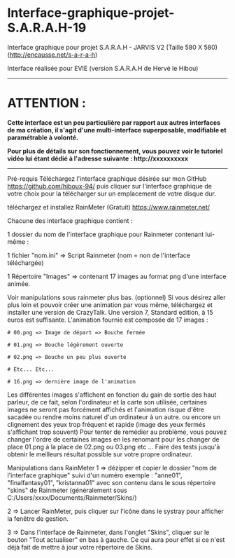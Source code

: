# Interface-graphique-projet-S.A.R.A.H-19
Interface graphique pour projet S.A.R.A.H - JARVIS V2 (Taille 580 X 580)
(http://encausse.net/s-a-r-a-h)

Interface réalisée pour EVIE (version S.A.R.A.H de Hervé le Hibou)

------------------------------------------------------------------
# ATTENTION :
<b>Cette interface est un peu particulière par rapport aux autres interfaces de ma création, il s'agit d'une multi-interface superposable, modifiable et paramétrable à volonté.
<p>Pour plus de détails sur son fonctionnement, vous pouvez voir le tutoriel vidéo lui étant dédié à l'adresse suivante : http://xxxxxxxxxx</b></p>

------------------------------------------------------------------

Pré-requis
Téléchargez l'interface graphique désirée sur mon GitHub https://github.com/hiboux-94/ puis cliquer sur l'interface graphique de votre choix pour la télécharger sur un emplacement de votre disque dur.

téléchargez et installez RainMeter (Gratuit)
https://www.rainmeter.net/

Chacune des interface graphique contient :

1 dossier du nom de l'interface graphique pour Rainmeter contenant lui-même :

1 fichier "nom.ini" => Script Rainmeter (nom = non de l'interface téléchargée)

1 Répertoire "Images" => contenant 17 images au format png d'une interface animée.

Voir manipulations sous rainmeter plus bas.
(optionnel) Si vous désirez aller plus loin et pouvoir créer une animation par vous même, téléchargez et installer une version de CrazyTalk. Une version 7, Standard edition, à  15 euros est suffisante.
L'animation fournie est composée de 17 images :

	# 00.png => Image de départ => Bouche fermée

	# 01.png => Bouche légèrement ouverte

	# 02.png => Bouche un peu plus ouverte 

	# Etc... Etc...

	# 16.png => dernière image de l'animation

Les différentes images s'affichent en fonction du gain de sortie des haut parleur, de ce fait, selon l'ordinateur et la carte son utilisée, certaines images ne seront pas forcément affichés et l'animation risque d'être sacadée ou rendre moins naturel d'un ordinateur à un autre. ou encore un clignement des yeux trop fréquent et rapide (image des yeux fermés s'affichant trop souvent) Pour tenter de remédier au problème, vous pouvez changer l'ordre de certaines images en les renomant pour les changer de place 01.png à la place de 02.png ou 03.png etc ... Faire des tests jusqu'à obtenir le meilleurs résultat possible sur votre propre ordinateur.

Manipulations dans RainMeter
1 => dézipper et copier le dossier "nom de l'interface graphique" suivi d'un numéro
exemple : "anne01", "finalfantasy01", "kristanna01" avec son contenu dans le sous répertoire "skins" de Rainmeter (généralement sous C:/Users/xxxx/Documents/Rainmeter/Skins/)

2 => Lancer RainMeter, puis cliquer sur l’icône dans le systray pour afficher la fenêtre de gestion.

3 => Dans l'interface de Rainmeter, dans l'onglet "Skins", cliquer sur le bouton "Tout actualiser" en bas à gauche. Ce qui aura pour effet si ce n'est déjà fait de mettre à jour votre répertoire de Skins.

